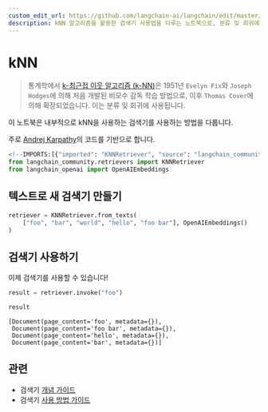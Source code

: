 ```yaml
---
custom_edit_url: https://github.com/langchain-ai/langchain/edit/master/docs/docs/integrations/retrievers/knn.ipynb
description: kNN 알고리즘을 활용한 검색기 사용법을 다루는 노트북으로, 분류 및 회귀에 대한 비모수 감독 학습 방법을 설명합니다.
---
```


# kNN

> 통계학에서 [k-최근접 이웃 알고리즘 (k-NN)](https://en.wikipedia.org/wiki/K-nearest_neighbors_algorithm)은 1951년 `Evelyn Fix`와 `Joseph Hodges`에 의해 처음 개발된 비모수 감독 학습 방법으로, 이후 `Thomas Cover`에 의해 확장되었습니다. 이는 분류 및 회귀에 사용됩니다.

이 노트북은 내부적으로 kNN을 사용하는 검색기를 사용하는 방법을 다룹니다.

주로 [Andrej Karpathy](https://github.com/karpathy/randomfun/blob/master/knn_vs_svm.html)의 코드를 기반으로 합니다.

```python
<!--IMPORTS:[{"imported": "KNNRetriever", "source": "langchain_community.retrievers", "docs": "https://api.python.langchain.com/en/latest/retrievers/langchain_community.retrievers.knn.KNNRetriever.html", "title": "kNN"}, {"imported": "OpenAIEmbeddings", "source": "langchain_openai", "docs": "https://api.python.langchain.com/en/latest/embeddings/langchain_openai.embeddings.base.OpenAIEmbeddings.html", "title": "kNN"}]-->
from langchain_community.retrievers import KNNRetriever
from langchain_openai import OpenAIEmbeddings
```


## 텍스트로 새 검색기 만들기

```python
retriever = KNNRetriever.from_texts(
    ["foo", "bar", "world", "hello", "foo bar"], OpenAIEmbeddings()
)
```


## 검색기 사용하기

이제 검색기를 사용할 수 있습니다!

```python
result = retriever.invoke("foo")
```


```python
result
```


```output
[Document(page_content='foo', metadata={}),
 Document(page_content='foo bar', metadata={}),
 Document(page_content='hello', metadata={}),
 Document(page_content='bar', metadata={})]
```


## 관련

- 검색기 [개념 가이드](/docs/concepts/#retrievers)
- 검색기 [사용 방법 가이드](/docs/how_to/#retrievers)